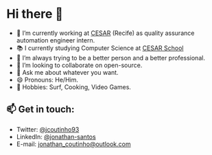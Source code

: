 # Hi there 👋

- 🔭 I’m currently working at [CESAR](https://www.cesar.org.br/) (Recife) as quality assurance automation engineer intern.
- 📚 I currently studying Computer Science at [CESAR School](https://www.cesar.school)
- 🌱 I’m always trying to be a better person and a better professional.
- 👬 I’m looking to collaborate on open-source.
- 💬 Ask me about whatever you want.
- 😄 Pronouns: He/Him.
- 🤘 Hobbies: Surf, Cooking, Video Games.

<!--- - ⚡ Fun fact: !>
-->

## 📫 Get in touch:

- Twitter: [@jcoutinho93](https://twitter.com/jcoutinho93)
- LinkedIn: [@jonathan-santos](https://www.linkedin.com/in/jotasantos/)
- E-mail: jonathan_coutinho@outlook.com

